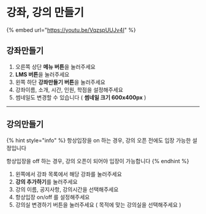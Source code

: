 # 강좌, 강의 만들기

{% embed url="https://youtu.be/VqzspUUJv4I" %}

## 강좌만들기

1. 오른쪽 상단 **메뉴 버튼**을 눌러주세요&#x20;
2. **LMS 버튼**을 눌러주세요&#x20;
3. 왼쪽 하단 **강좌만들기 버튼**을 눌러주세요&#x20;
4. 강좌이름, 소개, 시간, 인원, 학점을 설정해주세요&#x20;
5. 썸네일도 변경할 수 있습니다 ( **썸네일 크기 600x400px** )&#x20;





***

## 강의만들기

{% hint style="info" %}
항상입장을 on 하는 경우, 강의 오픈 전에도 입장 가능한 설정입니다&#x20;

항상입장을 off 하는 경우, 강의 오픈이 되어야 입장이 가능합니다&#x20;
{% endhint %}

1. 왼쪽에서 강좌 목록에서 해당 강좌를 눌러주세요&#x20;
2. **강의 추가하기**를 눌러주세요&#x20;
3. 강의 이름, 공지사항, 강의시간을 선택해주세요&#x20;
4. 항상입장 on/off 를 설정해주세요&#x20;
5. 강의실 변경하기 버튼을 눌러주세요  ( 목적에 맞는 강의실을 선택해주세요 )
